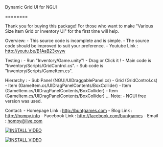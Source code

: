 Dynamic Grid UI for NGUI

========

Thank you for buying this package!
For those who want to make "Various Size Item Grid or Inventory UI" for the first time will help.

Overview:
	- This source code is incomplete and is simple.
	- The source code should be improved to suit your preference.
	- Youtube Link : http://youtu.be/B1AaB23xvyw

Testing : 
	- Run "Inventory/Game.unity"!
	- Drag or Click it !
	- Main code is "Inventory/Scripts/GridControl.cs".
	- Sub code is "Inventory/Scripts/GameItem.cs".

Hierarchy :
	- Sub Panel (NGUI/UIDraggablePanel.cs)
		- Grid (GridControl.cs)
			- Item (GameItem.cs/UIDragPanelContents/BoxCollider)
			- Item (GameItem.cs/UIDragPanelContents/BoxCollider)
			- Item (GameItem.cs/UIDragPanelContents/BoxCollider)
			...
Note:
	- NGUI free version was used.

Contact:
	- Homepage Link : http://buntgames.com
	- Blog Link : http://hompy.info
	- Facebook Link : http://facebook.com/buntgames
	- Email : hompy@live.com


[![INSTALL VIDEO](http://img.youtube.com/vi/E7oWrSpjGls/0.jpg)](http://www.youtube.com/watch?v=E7oWrSpjGls)


[![INSTALL VIDEO](http://img.youtube.com/vi/9IcwD9ZB5nM/0.jpg)](http://www.youtube.com/watch?v=9IcwD9ZB5nM)

